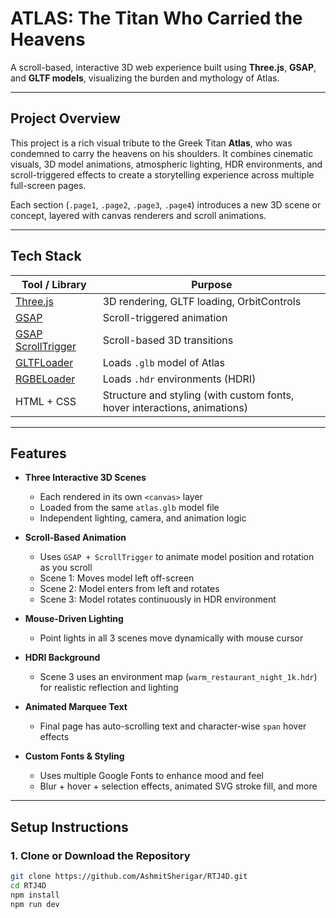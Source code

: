 # ATLAS: The Titan Who Carried the Heavens

 A scroll-based, interactive 3D web experience built using **Three.js**, **GSAP**, and **GLTF models**, visualizing the burden and mythology of Atlas.

---

## Project Overview

This project is a rich visual tribute to the Greek Titan **Atlas**, who was condemned to carry the heavens on his shoulders. It combines cinematic visuals, 3D model animations, atmospheric lighting, HDR environments, and scroll-triggered effects to create a storytelling experience across multiple full-screen pages.

Each section (`.page1`, `.page2`, `.page3`, `.page4`) introduces a new 3D scene or concept, layered with canvas renderers and scroll animations.

---

## Tech Stack

| Tool / Library    | Purpose                                         |
|-------------------|-------------------------------------------------|
| [Three.js](https://threejs.org/)       | 3D rendering, GLTF loading, OrbitControls |
| [GSAP](https://greensock.com/gsap/)            | Scroll-triggered animation               |
| [GSAP ScrollTrigger](https://greensock.com/scrolltrigger/) | Scroll-based 3D transitions             |
| [GLTFLoader](https://threejs.org/docs/#examples/en/loaders/GLTFLoader) | Loads `.glb` model of Atlas             |
| [RGBELoader](https://threejs.org/docs/#examples/en/loaders/RGBELoader) | Loads `.hdr` environments (HDRI)        |
| HTML + CSS        | Structure and styling (with custom fonts, hover interactions, animations) |

---

##  Features

- **Three Interactive 3D Scenes**
  - Each rendered in its own `<canvas>` layer
  - Loaded from the same `atlas.glb` model file
  - Independent lighting, camera, and animation logic

- **Scroll-Based Animation**
  - Uses `GSAP + ScrollTrigger` to animate model position and rotation as you scroll
  - Scene 1: Moves model left off-screen
  - Scene 2: Model enters from left and rotates
  - Scene 3: Model rotates continuously in HDR environment

- **Mouse-Driven Lighting**
  - Point lights in all 3 scenes move dynamically with mouse cursor

- **HDRI Background**
  - Scene 3 uses an environment map (`warm_restaurant_night_1k.hdr`) for realistic reflection and lighting

- **Animated Marquee Text**
  - Final page has auto-scrolling text and character-wise `span` hover effects

- **Custom Fonts & Styling**
  - Uses multiple Google Fonts to enhance mood and feel
  - Blur + hover + selection effects, animated SVG stroke fill, and more

---

## Setup Instructions

### 1. Clone or Download the Repository

```bash
git clone https://github.com/AshmitSherigar/RTJ4D.git
cd RTJ4D
npm install
npm run dev